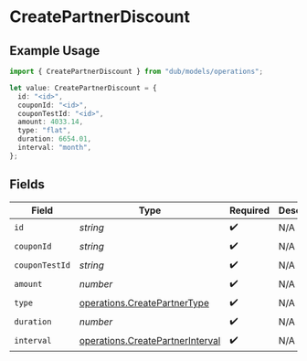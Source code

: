 # CreatePartnerDiscount

## Example Usage

```typescript
import { CreatePartnerDiscount } from "dub/models/operations";

let value: CreatePartnerDiscount = {
  id: "<id>",
  couponId: "<id>",
  couponTestId: "<id>",
  amount: 4033.14,
  type: "flat",
  duration: 6654.01,
  interval: "month",
};
```

## Fields

| Field                                                                                | Type                                                                                 | Required                                                                             | Description                                                                          |
| ------------------------------------------------------------------------------------ | ------------------------------------------------------------------------------------ | ------------------------------------------------------------------------------------ | ------------------------------------------------------------------------------------ |
| `id`                                                                                 | *string*                                                                             | :heavy_check_mark:                                                                   | N/A                                                                                  |
| `couponId`                                                                           | *string*                                                                             | :heavy_check_mark:                                                                   | N/A                                                                                  |
| `couponTestId`                                                                       | *string*                                                                             | :heavy_check_mark:                                                                   | N/A                                                                                  |
| `amount`                                                                             | *number*                                                                             | :heavy_check_mark:                                                                   | N/A                                                                                  |
| `type`                                                                               | [operations.CreatePartnerType](../../models/operations/createpartnertype.md)         | :heavy_check_mark:                                                                   | N/A                                                                                  |
| `duration`                                                                           | *number*                                                                             | :heavy_check_mark:                                                                   | N/A                                                                                  |
| `interval`                                                                           | [operations.CreatePartnerInterval](../../models/operations/createpartnerinterval.md) | :heavy_check_mark:                                                                   | N/A                                                                                  |